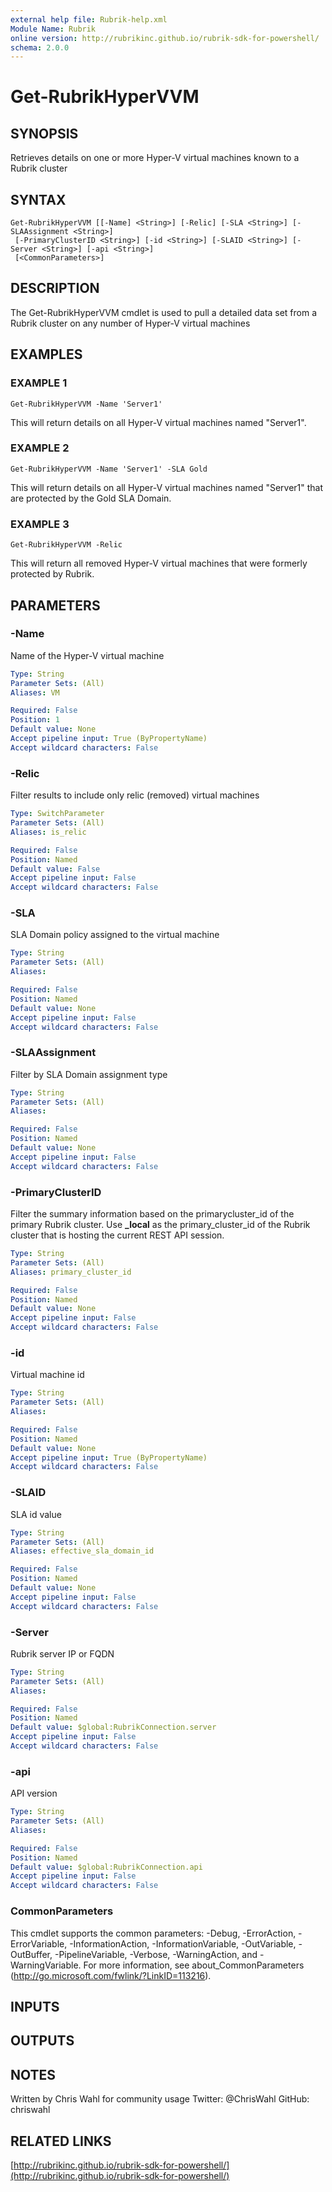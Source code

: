 ```yaml
---
external help file: Rubrik-help.xml
Module Name: Rubrik
online version: http://rubrikinc.github.io/rubrik-sdk-for-powershell/
schema: 2.0.0
---
```


# Get-RubrikHyperVVM

## SYNOPSIS
Retrieves details on one or more Hyper-V virtual machines known to a Rubrik cluster

## SYNTAX

```
Get-RubrikHyperVVM [[-Name] <String>] [-Relic] [-SLA <String>] [-SLAAssignment <String>]
 [-PrimaryClusterID <String>] [-id <String>] [-SLAID <String>] [-Server <String>] [-api <String>]
 [<CommonParameters>]
```

## DESCRIPTION
The Get-RubrikHyperVVM cmdlet is used to pull a detailed data set from a Rubrik cluster on any number of Hyper-V virtual machines

## EXAMPLES

### EXAMPLE 1
```
Get-RubrikHyperVVM -Name 'Server1'
```

This will return details on all Hyper-V virtual machines named "Server1".

### EXAMPLE 2
```
Get-RubrikHyperVVM -Name 'Server1' -SLA Gold
```

This will return details on all Hyper-V virtual machines named "Server1" that are protected by the Gold SLA Domain.

### EXAMPLE 3
```
Get-RubrikHyperVVM -Relic
```

This will return all removed Hyper-V virtual machines that were formerly protected by Rubrik.

## PARAMETERS

### -Name
Name of the Hyper-V virtual machine

```yaml
Type: String
Parameter Sets: (All)
Aliases: VM

Required: False
Position: 1
Default value: None
Accept pipeline input: True (ByPropertyName)
Accept wildcard characters: False
```

### -Relic
Filter results to include only relic (removed) virtual machines

```yaml
Type: SwitchParameter
Parameter Sets: (All)
Aliases: is_relic

Required: False
Position: Named
Default value: False
Accept pipeline input: False
Accept wildcard characters: False
```

### -SLA
SLA Domain policy assigned to the virtual machine

```yaml
Type: String
Parameter Sets: (All)
Aliases:

Required: False
Position: Named
Default value: None
Accept pipeline input: False
Accept wildcard characters: False
```

### -SLAAssignment
Filter by SLA Domain assignment type

```yaml
Type: String
Parameter Sets: (All)
Aliases:

Required: False
Position: Named
Default value: None
Accept pipeline input: False
Accept wildcard characters: False
```

### -PrimaryClusterID
Filter the summary information based on the primarycluster_id of the primary Rubrik cluster.
Use **_local** as the primary_cluster_id of the Rubrik cluster that is hosting the current REST API session.

```yaml
Type: String
Parameter Sets: (All)
Aliases: primary_cluster_id

Required: False
Position: Named
Default value: None
Accept pipeline input: False
Accept wildcard characters: False
```

### -id
Virtual machine id

```yaml
Type: String
Parameter Sets: (All)
Aliases:

Required: False
Position: Named
Default value: None
Accept pipeline input: True (ByPropertyName)
Accept wildcard characters: False
```

### -SLAID
SLA id value

```yaml
Type: String
Parameter Sets: (All)
Aliases: effective_sla_domain_id

Required: False
Position: Named
Default value: None
Accept pipeline input: False
Accept wildcard characters: False
```

### -Server
Rubrik server IP or FQDN

```yaml
Type: String
Parameter Sets: (All)
Aliases:

Required: False
Position: Named
Default value: $global:RubrikConnection.server
Accept pipeline input: False
Accept wildcard characters: False
```

### -api
API version

```yaml
Type: String
Parameter Sets: (All)
Aliases:

Required: False
Position: Named
Default value: $global:RubrikConnection.api
Accept pipeline input: False
Accept wildcard characters: False
```

### CommonParameters
This cmdlet supports the common parameters: -Debug, -ErrorAction, -ErrorVariable, -InformationAction, -InformationVariable, -OutVariable, -OutBuffer, -PipelineVariable, -Verbose, -WarningAction, and -WarningVariable. For more information, see about_CommonParameters (http://go.microsoft.com/fwlink/?LinkID=113216).

## INPUTS

## OUTPUTS

## NOTES
Written by Chris Wahl for community usage
Twitter: @ChrisWahl
GitHub: chriswahl

## RELATED LINKS

[http://rubrikinc.github.io/rubrik-sdk-for-powershell/](http://rubrikinc.github.io/rubrik-sdk-for-powershell/)

